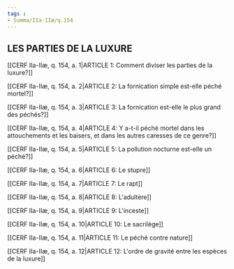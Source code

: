 ```yaml
---
tags : 
- Summa/IIa-IIæ/q.154
---
```


## LES PARTIES DE LA LUXURE

[[CERF IIa-IIæ, q. 154, a. 1|ARTICLE 1: Comment diviser les parties de la luxure?]]

[[CERF IIa-IIæ, q. 154, a. 2|ARTICLE 2: La fornication simple est-elle péché mortel?]]

[[CERF IIa-IIæ, q. 154, a. 3|ARTICLE 3: La fornication est-elle le plus grand des péchés?]]

[[CERF IIa-IIæ, q. 154, a. 4|ARTICLE 4: Y a-t-il péché mortel dans les attouchements et les baisers, et dans les autres caresses de ce genre?]]

[[CERF IIa-IIæ, q. 154, a. 5|ARTICLE 5: La pollution nocturne est-elle un péché?]]

[[CERF IIa-IIæ, q. 154, a. 6|ARTICLE 6: Le stupre]]

[[CERF IIa-IIæ, q. 154, a. 7|ARTICLE 7: Le rapt]]

[[CERF IIa-IIæ, q. 154, a. 8|ARTICLE 8: L'adultère]]

[[CERF IIa-IIæ, q. 154, a. 9|ARTICLE 9: L'inceste]]

[[CERF IIa-IIæ, q. 154, a. 10|ARTICLE 10: Le sacrilège]]

[[CERF IIa-IIæ, q. 154, a. 11|ARTICLE 11: Le péché contre nature]]

[[CERF IIa-IIæ, q. 154, a. 12|ARTICLE 12: L'ordre de gravité entre les espèces de la luxure]]

